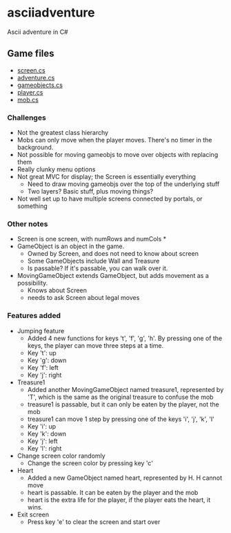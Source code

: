 asciiadventure
===
Ascii adventure in C#

## Game files
* [screen.cs](screen.cs)
* [adventure.cs](adventure.cs)
* [gameobjects.cs](gameobjects.cs)
* [player.cs](player.cs)
* [mob.cs](mob.cs)



### Challenges
* Not the greatest class hierarchy
* Mobs can only move when the player moves. There's no timer in the background.
* Not possible for moving gameobjs to move over objects with replacing them
* Really clunky menu options
* Not great MVC for display; the Screen is essentially everything
    * Need to draw moving gameobjs over the top of the underlying stuff
    * Two layers? Basic stuff, plus moving things?
* Not well set up to have multiple screens connected by portals, or something

### Other notes
* Screen is one screen, with numRows and numCols
    * 
* GameObject is an object in the game.
    * Owned by Screen, and does not need to know about screen
    * Some GameObjects include Wall and Treasure
    * Is passable? If it's passable, you can walk over it.
* MovingGameObject extends GameObject, but adds movement as a possibility.
    * Knows about Screen
    * needs to ask Screen about legal moves

### Features added
* Jumping feature
    * Added 4 new functions for keys 't', 'f', 'g', 'h'. By pressing one of the keys, the player can move three steps at a time. 
    * Key 't': up
    * Key 'g': down
    * Key 'f': left
    * Key 'j': right
* Treasure1 
    * Added another MovingGameObject named treasure1, represented by 'T', which is the same as the original treasure to confuse the mob
    * treasure1 is passable, but it can only be eaten by the player, not the mob
    * treasure1 can move 1 step by pressing one of the keys 'i', 'j', 'k', 'l'
    * Key 'i': up
    * Key 'k': down
    * Key 'j': left
    * Key 'l': right
* Change screen color randomly 
    * Change the screen color by pressing key 'c'
* Heart 
    * Added a new GameObject named heart, represented by H. H cannot move
    * heart is passable. It can be eaten by the player and the mob
    * heart is the extra life for the player, if the player eats the heart, it wins. 
* Exit screen 
    * Press key 'e' to clear the screen and start over
    


